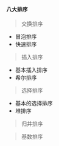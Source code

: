 #### 八大排序

> 交换排序
    
* 冒泡排序
* 快速排序
    
> 插入排序

* 基本插入排序
* 希尔排序

> 选择排序

* 基本的选择排序
* 堆排序
    
> 归并排序

> 基数排序